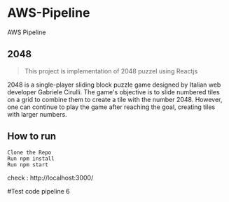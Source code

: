 # AWS-Pipeline
AWS Pipeline

## 2048

> This project is implementation of 2048 puzzel using Reactjs

2048 is a single-player sliding block puzzle game designed by Italian web developer Gabriele Cirulli. The game's objective is to slide numbered tiles on a grid to combine them to create a tile with the number 2048. However, one can continue to play the game after reaching the goal, creating tiles with larger numbers.

## How to run

```
Clone the Repo
Run npm install
Run npm start
```
check : http://localhost:3000/

#Test code pipeline 6
